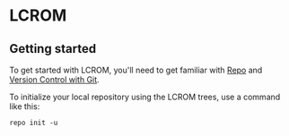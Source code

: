 LCROM
===========

Getting started
---------------

To get started with LCROM, you'll need to get
familiar with [Repo](https://source.android.com/source/using-repo.html) and [Version Control with Git](https://source.android.com/source/version-control.html).

To initialize your local repository using the LCROM trees, use a command like this:
```
repo init -u 

